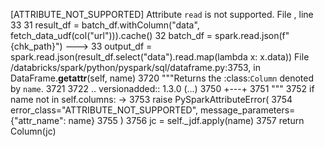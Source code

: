 [ATTRIBUTE_NOT_SUPPORTED] Attribute `read` is not supported.
File <command-2638019235405315>, line 33
     31 result_df = batch_df.withColumn("data", fetch_data_udf(col("url"))).cache()
     32 batch_df = spark.read.json(f"{chk_path}")
---> 33 output_df = spark.read.json(result_df.select("data").read.map(lambda x: x.data))
File /databricks/spark/python/pyspark/sql/dataframe.py:3753, in DataFrame.__getattr__(self, name)
   3720 """Returns the :class:`Column` denoted by ``name``.
   3721 
   3722 .. versionadded:: 1.3.0
   (...)
   3750 +---+
   3751 """
   3752 if name not in self.columns:
-> 3753     raise PySparkAttributeError(
   3754         error_class="ATTRIBUTE_NOT_SUPPORTED", message_parameters={"attr_name": name}
   3755     )
   3756 jc = self._jdf.apply(name)
   3757 return Column(jc)

